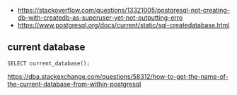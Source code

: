 - https://stackoverflow.com/questions/13321005/postgresql-not-creating-db-with-createdb-as-superuser-yet-not-outputting-erro
- https://www.postgresql.org/docs/current/static/sql-createdatabase.html

## current database

`SELECT current_database();`

https://dba.stackexchange.com/questions/58312/how-to-get-the-name-of-the-current-database-from-within-postgresql

